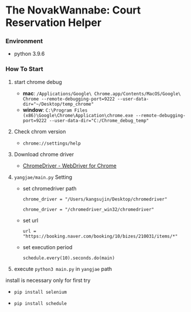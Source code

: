 # The NovakWannabe: Court Reservation Helper

### Environment

- python 3.9.6

### How To Start

1. start chrome debug

   - **mac**: `/Applications/Google\ Chrome.app/Contents/MacOS/Google\ Chrome --remote-debugging-port=9222 --user-data-dir="~/Desktop/temp_chrome"`
   - **window**: `C:\Program Files (x86)\Google\Chrome\Application\chrome.exe --remote-debugging-port=9222 --user-data-dir="C:/Chrome_debug_temp"`

2. Check chrom version

   - `chrome://settings/help`

3. Download chrome driver

   - [ChromeDriver - WebDriver for Chrome](https://chromedriver.chromium.org/)

4. `yangjae/main.py` Setting

   - set chromedriver path

     `chrome_driver = "/Users/kangsujin/Desktop/chromedriver"`

     `chrome_driver = "/chromedriver_win32/chromedriver"`

   - set url

     `url = "https://booking.naver.com/booking/10/bizes/210031/items/*"`

   - set execution period

     `schedule.every(10).seconds.do(main)`

5. execute `python3 main.py` in `yangjae` path

install is necessary only for first try

- `pip install selenium`

- `pip install schedule`

